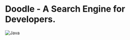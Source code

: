 # Doodle - A Search Engine for Developers.


![Java](https://img.shields.io/badge/java-black?style=for-the-badge&logo=openjdk)
